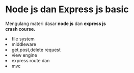 # Node js dan Express js basic
Mengulang materi dasar <b>node js</b> dan <b>express js</b><br>
<b>crash course.</b>
<li>file system</li>
<li>middleware</li>
<li>get,post,delete request</li>
<li>view engine</li>
<li>express route dan</li>
<li>mvc</li>
